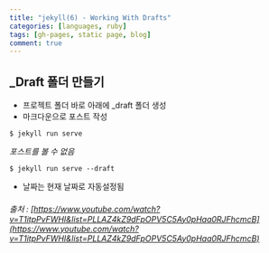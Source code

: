 ```yaml
---
title: "jekyll(6) - Working With Drafts"
categories: [languages, ruby]
tags: [gh-pages, static page, blog]
comment: true
---
```


##  \_Draft 폴더 만들기

- 프로젝트 폴더 바로 아래에 \_draft 폴더 생성
- 마크다운으로 포스트 작성

```
$ jekyll run serve
```

_포스트를 볼 수 없음_

```
$ jekyll run serve --draft
```

- 날짜는 현재 날짜로 자동설정됨

###### 출처 : [https://www.youtube.com/watch?v=T1itpPvFWHI&list=PLLAZ4kZ9dFpOPV5C5Ay0pHaa0RJFhcmcB](https://www.youtube.com/watch?v=T1itpPvFWHI&list=PLLAZ4kZ9dFpOPV5C5Ay0pHaa0RJFhcmcB)
